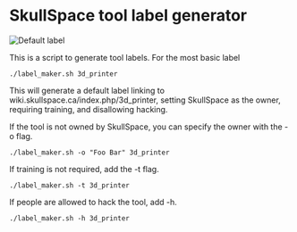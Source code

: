 SkullSpace tool label generator
===============================

![Default label][label]

This is a script to generate tool labels. For the most basic label

```
./label_maker.sh 3d_printer
```

This will generate a default label linking to wiki.skullspace.ca/index.php/3d_printer, setting SkullSpace as the owner, requiring training, and disallowing hacking.

If the tool is not owned by SkullSpace, you can specify the owner with the -o flag.

```
./label_maker.sh -o "Foo Bar" 3d_printer
```

If training is not required, add the -t flag.

```
./label_maker.sh -t 3d_printer
```

If people are allowed to hack the tool, add -h.

```
./label_maker.sh -h 3d_printer
```

[label]: https://raw.github.com/skullspace/tool_label_generator/master/label.png
